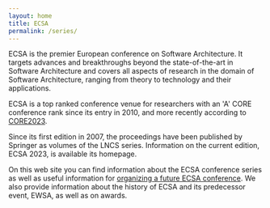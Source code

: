```yaml
---
layout: home
title: ECSA
permalink: /series/
---
```


ECSA is the premier European conference on Software Architecture. It targets advances and breakthroughs beyond the state-of-the-art in Software Architecture and covers all aspects of research in the domain of Software Architecture, ranging from theory to technology and their applications.

ECSA is a top ranked conference venue for researchers with an 'A' CORE conference rank since its entry in 2010, and more recently according to [CORE2023](http://portal.core.edu.au/conf-ranks/?search=ECSA&by=all&source=CORE2023).

Since its first edition in 2007, the proceedings have been published by Springer as volumes of the LNCS series. Information on the current edition, ECSA 2023, is available its homepage.

On this web site you can find information about the ECSA conference series as well as useful information for [organizing a future ECSA conference](/series/call-for-letters-of-interest/). We also provide information about the history of ECSA and its predecessor event, EWSA, as well as on awards.
